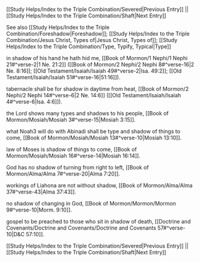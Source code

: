 [[Study Helps/Index to the Triple Combination/Severed|Previous Entry]]  ||  [[Study Helps/Index to the Triple Combination/Shaft|Next Entry]]

 See also [[Study Helps/Index to the Triple Combination/Foreshadow|Foreshadow]]; [[Study Helps/Index to the Triple Combination/Jesus Christ, Types of|Jesus Christ, Types of]]; [[Study Helps/Index to the Triple Combination/Type, Typify, Typical|Type]]

 in shadow of his hand he hath hid me, [[Book of Mormon/1 Nephi/1 Nephi 21#^verse-2|1 Ne. 21:2]] ([[Book of Mormon/2 Nephi/2 Nephi 8#^verse-16|2 Ne. 8:16]]; [[Old Testament/Isaiah/Isaiah 49#^verse-2|Isa. 49:2]]; [[Old Testament/Isaiah/Isaiah 51#^verse-16|51:16]]).

 tabernacle shall be for shadow in daytime from heat, [[Book of Mormon/2 Nephi/2 Nephi 14#^verse-6|2 Ne. 14:6]] ([[Old Testament/Isaiah/Isaiah 4#^verse-6|Isa. 4:6]]).

 the Lord shows many types and shadows to his people, [[Book of Mormon/Mosiah/Mosiah 3#^verse-15|Mosiah 3:15]].

 what Noah3 will do with Abinadi shall be type and shadow of things to come, [[Book of Mormon/Mosiah/Mosiah 13#^verse-10|Mosiah 13:10]].

 law of Moses is shadow of things to come, [[Book of Mormon/Mosiah/Mosiah 16#^verse-14|Mosiah 16:14]].

 God has no shadow of turning from right to left, [[Book of Mormon/Alma/Alma 7#^verse-20|Alma 7:20]].

 workings of Liahona are not without shadow, [[Book of Mormon/Alma/Alma 37#^verse-43|Alma 37:43]].

 no shadow of changing in God, [[Book of Mormon/Mormon/Mormon 9#^verse-10|Morm. 9:10]].

 gospel to be preached to those who sit in shadow of death, [[Doctrine and Covenants/Doctrine and Covenants/Doctrine and Covenants 57#^verse-10|D&C 57:10]].

[[Study Helps/Index to the Triple Combination/Severed|Previous Entry]]  ||  [[Study Helps/Index to the Triple Combination/Shaft|Next Entry]]
